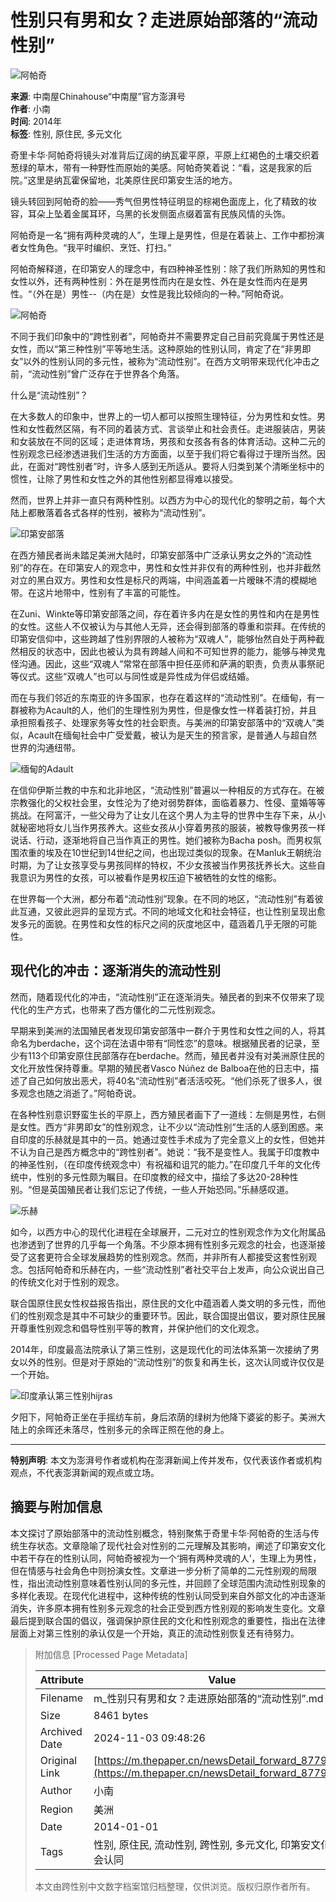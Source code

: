 # 性别只有男和女？走进原始部落的“流动性别”

![阿帕奇](https://image.thepaper.cn/publish/interaction/image/2/782/389.jpg)

**来源**: 中南屋Chinahouse“中南屋”官方澎湃号  
**作者**: 小南  
**时间**: 2014年  
**标签**: 性别, 原住民, 多元文化

奇里卡华·阿帕奇将镜头对准背后辽阔的纳瓦霍平原，平原上红褐色的土壤交织着葱绿的草木，带有一种野性而原始的美感。阿帕奇笑着说：“看，这是我家的后院。”这里是纳瓦霍保留地，北美原住民印第安生活的地方。

镜头转回到阿帕奇的脸——秀气但男性特征明显的棕褐色面庞上，化了精致的妆容，耳朵上坠着金属耳环，乌黑的长发侧面点缀着富有民族风情的头饰。

阿帕奇是一名“拥有两种灵魂的人”，生理上是男性，但是在着装上、工作中都扮演者女性角色。“我平时编织、烹饪、打扫。”

阿帕奇解释道，在印第安人的理念中，有四种神圣性别：除了我们所熟知的男性和女性以外，还有两种性别：外在是男性而内在是女性、外在是女性而内在是男性。“（外在是）男性--（内在是）女性是我比较倾向的一种。”阿帕奇说。

![阿帕奇](https://imagepphcloud.thepaper.cn/pph/image/83/788/13.jpg)

不同于我们印象中的“跨性别者”，阿帕奇并不需要界定自己目前究竟属于男性还是女性，而以“第三种性别”平等地生活。这种原始的性别认同，肯定了在“非男即女”以外的性别认同的多元性，被称为“流动性别”。在西方文明带来现代化冲击之前，“流动性别”曾广泛存在于世界各个角落。

什么是“流动性别”？

在大多数人的印象中，世界上的一切人都可以按照生理特征，分为男性和女性。男性和女性截然区隔，有不同的着装方式、言谈举止和社会责任。走进服装店，男装和女装放在不同的区域；走进体育场，男孩和女孩各有各的体育活动。这种二元的性别观念已经渗透进我们生活的方方面面，以至于我们将它看得过于理所当然。因此，在面对“跨性别者”时，许多人感到无所适从。要将人归类到某个清晰坐标中的惯性，让除了男性和女性之外的其他性别都显得难以接受。

然而，世界上并非一直只有两种性别。以西方为中心的现代化的黎明之前，每个大陆上都散落着各式各样的性别，被称为“流动性别”。

![印第安部落](https://imagepphcloud.thepaper.cn/pph/image/83/788/16.jpg)

在西方殖民者尚未踏足美洲大陆时，印第安部落中广泛承认男女之外的“流动性别”的存在。在印第安人的观念中，男性和女性并非仅有的两种性别，也并非截然对立的黑白双方。男性和女性是标尺的两端，中间涵盖着一片暧昧不清的模糊地带。在这片地带中，性别有了丰富的可能性。

在Zuni、Winkte等印第安部落之间，存在着许多内在是女性的男性和内在是男性的女性。这些人不仅被认为与其他人无异，还会得到部落的尊重和崇拜。在传统的印第安信仰中，这些跨越了性别界限的人被称为“双魂人”，能够怡然自处于两种截然相反的状态中，因此也被认为具有跨越人间和不可知世界的能力，能够与神灵鬼怪沟通。因此，这些“双魂人”常常在部落中担任巫师和萨满的职责，负责从事祭祀等仪式。这些“双魂人”也可以与同性或是异性成为伴侣或结婚。

而在与我们邻近的东南亚的许多国家，也存在着这样的“流动性别”。在缅甸，有一群被称为Acault的人，他们的生理性别为男性，但是像女性一样着装打扮，并且承担照看孩子、处理家务等女性的社会职责。与美洲的印第安部落中的“双魂人”类似，Acault在缅甸社会中广受爱戴，被认为是天生的预言家，是普通人与超自然世界的沟通纽带。

![缅甸的Adault](https://imagepphcloud.thepaper.cn/pph/image/83/788/17.jpg)

在信仰伊斯兰教的中东和北非地区，“流动性别”普遍以一种相反的方式存在。在被宗教强化的父权社会里，女性沦为了绝对弱势群体，面临着暴力、性侵、童婚等等挑战。在阿富汗，一些父母为了让女儿在这个男人为主导的世界中生存下来，从小就秘密地将女儿当作男孩养大。这些女孩从小穿着男孩的服装，被教导像男孩一样说话、行动，逐渐地将自己当作真正的男性。她们被称为Bacha posh。而男权氛围浓重的埃及在10世纪到14世纪之间，也出现过类似的现象。在Manluk王朝统治时期，为了让女孩享受与男孩同样的特权，不少女孩被当作男孩抚养长大。这些自我意识为男性的女孩，可以被看作是男权压迫下被牺牲的女性的缩影。

在世界每一个大洲，都分布着“流动性别”现象。在不同的地区，“流动性别”有着彼此互通，又彼此迥异的呈现方式。不同的地域文化和社会特征，也让性别呈现出愈发多元的面貌。在男性和女性的标尺之间的灰度地区中，蕴涵着几乎无限的可能性。

## 现代化的冲击：逐渐消失的流动性别

然而，随着现代化的冲击，“流动性别”正在逐渐消失。殖民者的到来不仅带来了现代化的生产方式，也带来了西方僵化的二元性别观念。

早期来到美洲的法国殖民者发现印第安部落中一群介于男性和女性之间的人，将其命名为berdache，这个词在法语中带有“同性恋”的意味。根据殖民者的记录，至少有113个印第安原住民部落存在berdache。然而，殖民者并没有对美洲原住民的文化开放性保持尊重。早期的殖民者Vasco Núñez de Balboa在他的日志中，描述了自己如何放出恶犬，将40名“流动性别”者活活咬死。“他们杀死了很多人，很多观念也随之消逝了。”阿帕奇说。

在各种性别意识野蛮生长的平原上，西方殖民者画下了一道线：左侧是男性，右侧是女性。西方“非男即女”的性别观念，让不少以“流动性别”生活的人感到困惑。来自印度的乐赫就是其中的一员。她通过变性手术成为了完全意义上的女性，但她并不认为自己是西方概念中的“跨性别者”。她说：“我不是变性人。我属于印度教中的神圣性别，（在印度传统观念中）有祝福和诅咒的能力。”在印度几千年的文化传统中，性别的多元性颇为瞩目。在印度教的经文中，描绘了多达20-28种性别。“但是英国殖民者让我们忘记了传统，一些人开始恐同。”乐赫感叹道。

![乐赫](https://imagepphcloud.thepaper.cn/pph/image/83/788/21.jpg)

如今，以西方中心的现代化进程在全球展开，二元对立的性别观念作为文化附属品也渗透到了世界的几乎每一个角落。不少原本拥有性别多元观念的社会，也逐渐接受了这套更符合全球发展趋势的性别观念。然而，并非所有人都接受这套性别观念。包括阿帕奇和乐赫在内，一些“流动性别”者社交平台上发声，向公众说出自己的传统文化对于性别的观念。

联合国原住民女性权益报告指出，原住民的文化中蕴涵着人类文明的多元性，而他们的性别观念是其中不可缺少的重要环节。因此，联合国提出倡议，要对原住民展开尊重性别观念和倡导性别平等的教育，并保护他们的文化观念。

2014年，印度最高法院承认了第三性别，这是现代化的司法体系第一次接纳了男女以外的性别。但是对于原始的“流动性别”的恢复和再生长，这次认同或许仅仅是一个开始。

![印度承认第三性别hijras](https://imagepphcloud.thepaper.cn/pph/image/83/788/26.jpg)

夕阳下，阿帕奇正坐在手摇纺车前，身后浓荫的绿树为他降下婆娑的影子。美洲大陆上的余晖还未落尽，性别多元的余晖正照在他的身上。

---

**特别声明**: 本文为澎湃号作者或机构在澎湃新闻上传并发布，仅代表该作者或机构观点，不代表澎湃新闻的观点或立场。

## 摘要与附加信息

<!-- tcd_abstract -->
本文探讨了原始部落中的流动性别概念，特别聚焦于奇里卡华·阿帕奇的生活与传统生存状态。文章隐喻了现代社会对性别的二元理解及其影响，阐述了印第安文化中若干存在的性别认同，阿帕奇被视为一个‘拥有两种灵魂的人’，生理上为男性，但在情感与社会角色中则扮演女性。文章进一步分析了简单的二元性别观的局限性，指出流动性别意味着性别认同的多元性，并回顾了全球范围内流动性别现象的多样化表现。在现代化进程中，这种传统的性别认同受到来自外部文化的冲击逐渐消失，许多原本拥有性别多元观念的社会正受到西方性别观的影响发生变化。文章最后提到联合国的倡议，强调保护原住民的文化和性别观念的重要性，指出在法律层面上对第三性别的承认仅是一个开始，真正的流动性别恢复还有待努力。
<!-- tcd_abstract_end -->

> 附加信息 [Processed Page Metadata]
>
> | Attribute       | Value                                  |
> |-----------------|----------------------------------------|
> | Filename        | m_性别只有男和女？走进原始部落的“流动性别”.md                             |
> | Size            | 8461 bytes                           |
> | Archived Date   | 2024-11-03 09:48:26                             |
> | Original Link   | [https://m.thepaper.cn/newsDetail_forward_8779178](https://m.thepaper.cn/newsDetail_forward_8779178)                       |
> | Author          | 小南                               |
> | Region          | 美洲                               |
> | Date            | 2014-01-01                                 |
> | Tags            | 性别, 原住民, 流动性别, 跨性别, 多元文化, 印第安文化, 社会认同                                 |
>
> 本文由跨性别中文数字档案馆归档整理，仅供浏览。版权归原作者所有。
>